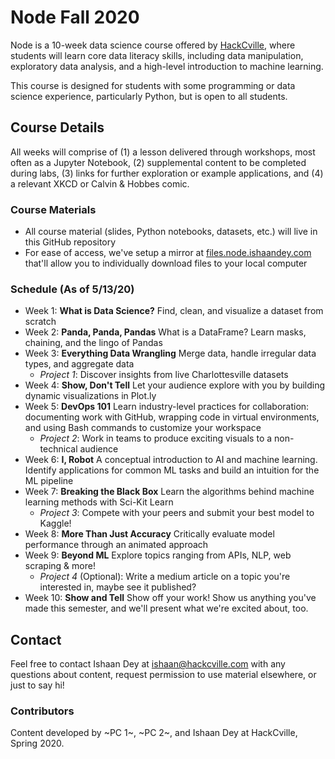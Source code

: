 # Node Fall 2020

Node is a 10-week data science course offered by [HackCville](https://hackcville.com/), where students will learn core data literacy skills, including data manipulation, exploratory data analysis, and a high-level introduction to machine learning. 

This course is designed for students with some programming or data science experience, particularly Python, but is open to all students. 

## Course Details 
All weeks will comprise of (1) a lesson delivered through workshops, most often as a Jupyter Notebook, (2) supplemental content to be completed during labs, (3) links for further exploration or example applications, and (4) a relevant XKCD or Calvin & Hobbes comic. 

### Course Materials
- All course material (slides, Python notebooks, datasets, etc.) will live in this GitHub repository
- For ease of access, we've setup a mirror at [files.node.ishaandey.com](https://files.node.ishaandey.com/) that'll allow you to individually download files to your local computer 

### Schedule (As of 5/13/20)
- Week 1: **What is Data Science?** Find, clean, and visualize a dataset from scratch
- Week 2: **Panda, Panda, Pandas** What is a DataFrame? Learn masks, chaining, and the lingo of Pandas
- Week 3: **Everything Data Wrangling** Merge data, handle irregular data types, and aggregate data 
    - *Project 1*: Discover insights from live Charlottesville datasets
- Week 4: **Show, Don't Tell** Let your audience explore with you by building dynamic visualizations in Plot.ly 
- Week 5: **DevOps 101** Learn industry-level practices for collaboration: documenting work with GitHub, wrapping code in virtual environments, and using Bash commands to customize your workspace
    - *Project 2*: Work in teams to produce exciting visuals to a non-technical audience 
- Week 6: **I, Robot** A conceptual introduction to AI and machine learning. Identify applications for common ML tasks and build an intuition for the ML pipeline
- Week 7: **Breaking the Black Box** Learn the algorithms behind machine learning methods with Sci-Kit Learn
    - *Project 3*: Compete with your peers and submit your best model to Kaggle!
- Week 8: **More Than Just Accuracy** Critically evaluate model performance through an animated approach
- Week 9: **Beyond ML** Explore topics ranging from APIs, NLP, web scraping & more!
    - *Project 4* (Optional): Write a medium article on a topic you're interested in, maybe see it published?
- Week 10: **Show and Tell** Show off your work! Show us anything you've made this semester, and we'll present what we're excited about, too.

## Contact
Feel free to contact Ishaan Dey at ishaan@hackcville.com with any questions about content, request permission to use material elsewhere, or just to say hi!

### Contributors
Content developed by ~PC 1~, ~PC 2~, and Ishaan Dey at HackCville, Spring 2020. 
